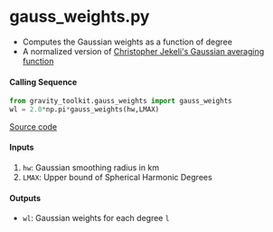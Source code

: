 gauss_weights.py
================

 - Computes the Gaussian weights as a function of degree  
 - A normalized version of [Christopher Jekeli's Gaussian averaging function](http://www.geology.osu.edu/~jekeli.1/OSUReports/reports/report_327.pdf)  

#### Calling Sequence
```python
from gravity_toolkit.gauss_weights import gauss_weights
wl = 2.0*np.pi*gauss_weights(hw,LMAX)
```
[Source code](https://github.com/tsutterley/read-GRACE-harmonics/blob/main/gravity_toolkit/gauss_weights.py)

#### Inputs
 1. `hw`: Gaussian smoothing radius in km  
 2. `LMAX`: Upper bound of Spherical Harmonic Degrees  

#### Outputs
 - `wl`: Gaussian weights for each degree `l`
